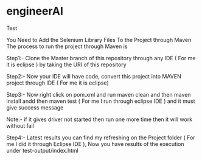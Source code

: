 # engineerAI
Test


You Need to Add the Selenium Library Files To the Project through Maven
The process to run the project through Maven is

Step1:- Clone the Master branch of this repository through any IDE ( For me it is eclipse ) by taking the URI of this repository

Step2:- Now your IDE will have code, convert this project into MAVEN project through IDE ( For me it is eclipse)

Step3:-  Now right click on pom.xml and run maven clean and then maven install andd then maven test ( For me I run through eclipse IDE ) and it must give success message

Note:- if it gives driver not started then run one more time then it will work without fail

Step4:-  Latest results you can find my refreshing on the Project folder ( For me I did it through Eclipse IDE ), Now you have results of the execution under test-output/index.html

